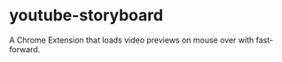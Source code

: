 youtube-storyboard
==================

A Chrome Extension that loads video previews on mouse over with fast-forward.